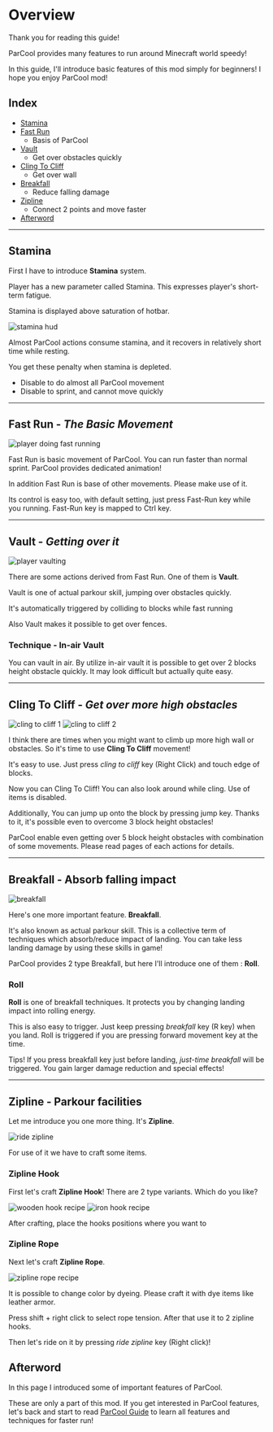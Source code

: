 # Overview

Thank you for reading this guide!

ParCool provides many features to run around Minecraft world speedy!

In this guide, I'll introduce basic features of this mod simply for beginners!
I hope you enjoy ParCool mod!

## Index

- [Stamina](#stamina)
- [Fast Run](#fast-run---the-basic-movement)
    - Basis of ParCool
- [Vault](#vault---getting-over-it)
    - Get over obstacles quickly
- [Cling To Cliff](#cling-to-cliff---get-over-more-high-obstacles)
    - Get over wall
- [Breakfall](#breakfall---absorb-falling-impact)
    - Reduce falling damage
- [Zipline](#zipline---parkour-facilities)
    - Connect 2 points and move faster
- [Afterword](#afterword)

---

## Stamina

First I have to introduce **Stamina** system.

Player has a new parameter called Stamina.
This expresses player's short-term fatigue.

Stamina is displayed above saturation of hotbar.

![stamina hud](resources/stamina_hud.png)

Almost ParCool actions consume stamina, and it recovers in relatively short time while resting.

You get these penalty when stamina is depleted.

- Disable to do almost all ParCool movement
- Disable to sprint, and cannot move quickly

---

## Fast Run - *The Basic Movement*

![player doing fast running](resources/actions/FastRun.png)

Fast Run is basic movement of ParCool. You can run faster than normal sprint.
ParCool provides dedicated animation!

In addition Fast Run is base of other movements. Please make use of it.

Its control is easy too, with default setting, just press Fast-Run key while you running. Fast-Run key is mapped to Ctrl
key.

---

## Vault - *Getting over it*

![player vaulting](resources/actions/SpeedVault.png)

There are some actions derived from Fast Run.
One of them is **Vault**.

Vault is one of actual parkour skill, jumping over obstacles quickly.

It's automatically triggered by colliding to blocks while fast running

Also Vault makes it possible to get over fences.

### Technique - In-air Vault

You can vault in air. By utilize in-air vault it is possible to get over 2 blocks height obstacle quickly.
It may look difficult but actually quite easy.

---

## Cling To Cliff - *Get over more high obstacles*

![cling to cliff 1](resources/actions/ClingToCliff1.png)
![cling to cliff 2](resources/actions/ClingToCliff2.png)

I think there are times when you might want to climb up more high wall or obstacles.
So it's time to use **Cling To Cliff** movement!

It's easy to use. Just press *cling to cliff* key (Right Click) and touch edge of blocks.

Now you can Cling To Cliff! You can also look around while cling. Use of items is disabled.

Additionally, You can jump up onto the block by pressing jump key. Thanks to it, it's possible even to overcome 3 block
height obstacles!

ParCool enable even getting over 5 block height obstacles with combination of some movements. Please read pages of each
actions for details.

---

## Breakfall - Absorb falling impact

![breakfall](resources/actions/Breakfall-Tap.png)

Here's one more important feature. **Breakfall**.

It's also known as actual parkour skill. This is a collective term of techniques which absorb/reduce impact of landing.
You can take less landing damage by using these skills in game!

ParCool provides 2 type Breakfall, but here I'll introduce one of them : **Roll**.

### Roll

**Roll** is one of breakfall techniques. It protects you by changing landing impact into rolling energy.

This is also easy to trigger. Just keep pressing *breakfall* key (R key) when you land. Roll is triggered if you are
pressing forward movement key at the time.

Tips! If you press breakfall key just before landing, *just-time breakfall* will be triggered. You gain larger damage
reduction and special effects!

---

## Zipline - Parkour facilities

Let me introduce you one more thing. It's **Zipline**.

![ride zipline](resources/actions/RideZipline.png)

For use of it we have to craft some items.

### Zipline Hook

First let's craft **Zipline Hook**!
There are 2 type variants. Which do you like?

![wooden hook recipe](resources/recipes/wooden_hook.png)
![iron hook recipe](resources/recipes/iron_hook.png)

After crafting, place the hooks positions where you want to

### Zipline Rope

Next let's craft **Zipline Rope**.

![zipline rope recipe](resources/recipes/zipline_rope.png)

It is possible to change color by dyeing. Please craft it with dye items like leather armor.

Press shift + right click to select rope tension. After that use it to 2 zipline hooks.

Then let's ride on it by pressing *ride zipline* key (Right click)!

## Afterword

In this page I introduced some of important features of ParCool.

These are only a part of this mod. If you get interested in ParCool features, let's back and start to
read [ParCool Guide](Introduction.md) to learn all features and techniques for faster run!
